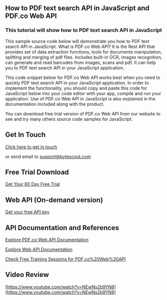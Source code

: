 ## How to PDF text search API in JavaScript and PDF.co Web API

### This tutorial will show how to PDF text search API in JavaScript

This sample source code below will demonstrate you how to PDF text search API in JavaScript. What is PDF.co Web API? It is the Rest API that provides set of data extraction functions, tools for documents manipulation, splitting and merging of pdf files. Includes built-in OCR, images recognition, can generate and read barcodes from images, scans and pdf. It can help you to PDF text search API in your JavaScript application.

This code snippet below for PDF.co Web API works best when you need to quickly PDF text search API in your JavaScript application. In order to implement the functionality, you should copy and paste this code for JavaScript below into your code editor with your app, compile and run your application. Use of PDF.co Web API in JavaScript is also explained in the documentation included along with the product.

You can download free trial version of PDF.co Web API from our website to see and try many others source code samples for JavaScript.

## Get In Touch

[Click here to get in touch](https://bytescout.zendesk.com/hc/en-us/requests/new?subject=PDF.co%20Web%20API%20Question)

or send email to [support@bytescout.com](mailto:support@bytescout.com?subject=PDF.co%20Web%20API%20Question) 

## Free Trial Download

[Get Your 60 Day Free Trial](https://bytescout.com/download/web-installer?utm_source=github-readme)

## Web API (On-demand version)

[Get your free API key](https://pdf.co/documentation/api?utm_source=github-readme)

## API Documentation and References

[Explore PDF.co Web API Documentation](https://bytescout.com/documentation/index.html?utm_source=github-readme)

[Explore Web API Documentation](https://pdf.co/documentation/api?utm_source=github-readme)

[Check Free Training Sessions for PDF.co%20Web%20API](https://academy.bytescout.com/)

## Video Review

[https://www.youtube.com/watch?v=NEwNs2b9YN8](https://www.youtube.com/watch?v=NEwNs2b9YN8)